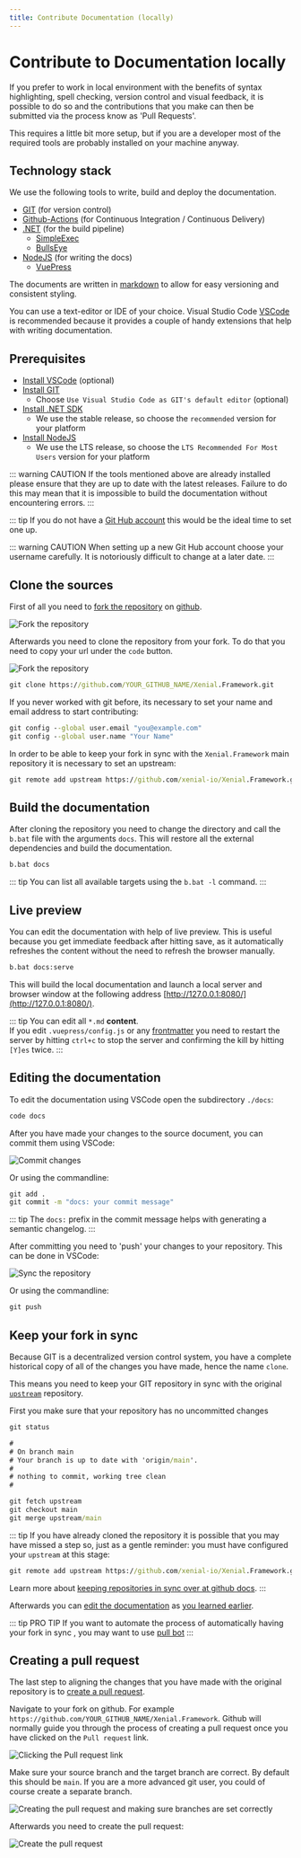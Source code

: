 ```yaml
---
title: Contribute Documentation (locally)
---
```


# Contribute to Documentation locally

If you prefer to work in local environment with the benefits of syntax highlighting, spell checking, version control and visual feedback, it is possible to do so and the contributions that you make can then be submitted via the process know as 'Pull Requests'. 

This requires a little bit more setup, but if you are a developer most of the required tools are probably installed on your machine anyway.

## Technology stack

We use the following tools to write, build and deploy the documentation. 

* [GIT](https://git-scm.com/) (for version control)
* [Github-Actions](https://github.com/features/actions) (for Continuous Integration / Continuous Delivery)
* [.NET](http://dot.net/) (for the build pipeline)
  - [SimpleExec](https://github.com/adamralph/simple-exec)
  - [BullsEye](https://github.com/adamralph/bullseye)
* [NodeJS](https://nodejs.org/en/) (for writing the docs)
  - [VuePress](http://vuepress.vuejs.org/)

The documents are written in [markdown](https://en.wikipedia.org/wiki/Markdown) to allow for easy versioning and consistent styling.  

You can use a text-editor or IDE of your choice. Visual Studio Code [VSCode](https://code.visualstudio.com/) is recommended because it provides a couple of handy extensions that help with writing documentation.

## Prerequisites

* [Install VSCode](https://code.visualstudio.com/) (optional)
* [Install GIT](https://git-scm.com/download/)
  - Choose `Use Visual Studio Code as GIT's default editor` (optional)
* [Install .NET SDK](https://dotnet.microsoft.com/download)
  - We use the stable release, so choose the `recommended` version for your platform
* [Install NodeJS](https://nodejs.org/en/download/)
  - We use the LTS release, so choose the `LTS Recommended For Most Users` version for your platform


::: warning CAUTION
If the tools mentioned above are already installed please ensure that they are up to date with the latest releases.  Failure to do this may mean that it is impossible to build the documentation without encountering errors.
:::

::: tip
If you do not have a [Git Hub account](https://github.com/join) this would be the ideal time to set one up.

::: warning CAUTION
When setting up a new Git Hub account choose your username carefully. It is notoriously difficult to change at a later date.
:::

## Clone the sources

First of all you need to [fork the repository](https://github.com/xenial-io/Xenial.Framework/fork) on [github](https://github.com/xenial-io/Xeniak.Framework).

![Fork the repository](/images/guide/contribute/fork-repo.png)

Afterwards you need to clone the repository from your fork. To do that you need to copy your url under the `code` button.

![Fork the repository](/images/guide/contribute/clone-fork.png)

```cmd
git clone https://github.com/YOUR_GITHUB_NAME/Xenial.Framework.git
```

<!--  my inclination would be to remove this line and the code block immediately beneath it for this reason:
If you know nothing about git and you enter a user name that's unavailable you will start getting very frustrated by the error messages
that come back.  Better to do it via the web where you get instant feedback if the user name you opt for has already been taken along with
usefull suggestions for alternatives -->
If you never worked with git before, its necessary to set your name and email address to start contributing:

```cmd
git config --global user.email "you@example.com"
git config --global user.name "Your Name"
```

In order to be able to keep your fork in sync with the `Xenial.Framework` main repository it is necessary to set an upstream:

```cmd
git remote add upstream https://github.com/xenial-io/Xenial.Framework.git
```


## Build the documentation

After cloning the repository you need to change the directory and call the `b.bat` file with the arguments `docs`. This will restore all the external dependencies and build the documentation.

```cmd
b.bat docs
```
<!--Might it be sensible to point out the need to set a System environment variable at this point -->
::: tip
You can list all available targets using the `b.bat -l` command.
:::

## Live preview

You can edit the documentation with help of live preview. This is useful because you get immediate feedback after hitting save, as it automatically refreshes the content without the need to refresh the browser manually.

```cmd
b.bat docs:serve
```

This will build the local documentation and launch a local server and browser window at the following address [http://127.0.0.1:8080/](http://127.0.0.1:8080/).

::: tip
You can edit all `*.md` **content**.  
If you edit `.vuepress/config.js` or any [frontmatter](https://v1.vuepress.vuejs.org/guide/frontmatter.html) you need to restart the server by hitting `ctrl+c` to stop the server and confirming the kill by hitting `[Y]es` twice.
:::

## Editing the documentation

To edit the documentation using VSCode open the subdirectory `./docs`:

```cmd
code docs
```

After you have made your changes to the source document, you can commit them using VSCode:

![Commit changes](/images/guide/contribute/commit-changes.png)

Or using the commandline:

```cmd
git add .
git commit -m "docs: your commit message"
```

::: tip
The `docs:` prefix in the commit message helps with generating a semantic changelog.
:::

After committing you need to 'push' your changes to your repository. This can be done in VSCode:

![Sync the repository](/images/guide/contribute/sync-repo.png)

Or using the commandline:

```cmd
git push
```

## Keep your fork in sync

Because GIT is a decentralized version control system, you have a complete historical copy of all of the changes you have made, hence the name `clone`.  
<!--The term original repository that I've used below may not be appropriate, feel free to suggest an alternative -->
This means you need to keep your GIT repository in sync with the original [`upstream`](https://github.com/xenial-io/Xenial.Framework.git) repository.

First you make sure that your repository has no uncommitted changes

```cmd
git status

# 
# On branch main
# Your branch is up to date with 'origin/main'.
# 
# nothing to commit, working tree clean
# 
```

```cmd
git fetch upstream
git checkout main
git merge upstream/main
```

::: tip
If you have already cloned the repository it is possible that you may have missed a step so, just as a gentle reminder: you must have configured your `upstream` at this stage:

```cmd
git remote add upstream https://github.com/xenial-io/Xenial.Framework.git
```

Learn more about [keeping repositories in sync over at github docs](https://docs.github.com/en/github/collaborating-with-issues-and-pull-requests/syncing-a-fork).
::: 

Afterwards you can [edit the documentation](#editing-the-documentation) as [you learned earlier](#editing-the-documentation).

::: tip PRO TIP
If you want to automate the process of automatically having your fork in sync , you may want to use [pull bot](https://github.com/apps/pull)
:::

## Creating a pull request

The last step to aligning the changes that you have made with the original repository is to [create a pull request](https://docs.github.com/en/github/collaborating-with-issues-and-pull-requests/creating-a-pull-request-from-a-fork).

Navigate to your fork on github. For example `https://github.com/YOUR_GITHUB_NAME/Xenial.Framework`. Github will normally guide you through the process of creating a pull request once you have clicked on the `Pull request` link.

![Clicking the Pull request link](/images/guide/contribute/pull-request-1.png)

Make sure your source branch and the target branch are correct. By default this should be `main`. If you are a more advanced git user, you could of course create a separate branch. 

![Creating the pull request and making sure branches are set correctly](/images/guide/contribute/pull-request-2.png)

Afterwards you need to create the pull request:

![Create the pull request](/images/guide/contribute/pull-request-3.png)

